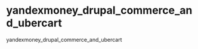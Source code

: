 yandexmoney_drupal_commerce_and_ubercart
========================================

yandexmoney_drupal_commerce_and_ubercart
